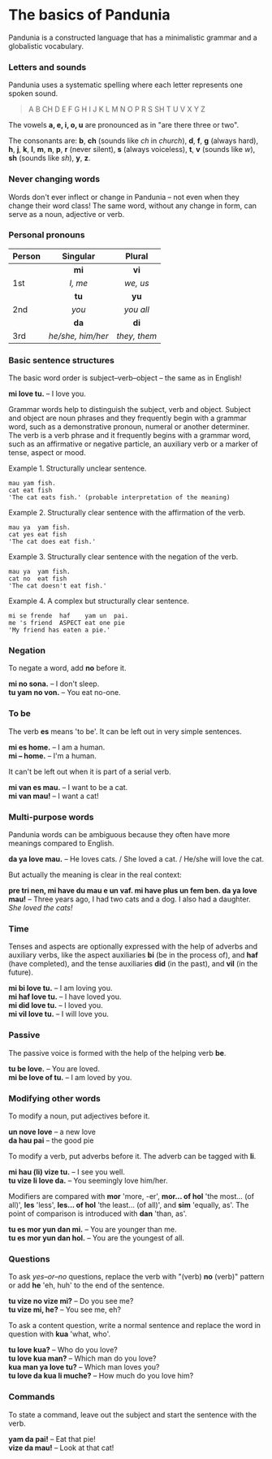 
# The basics of Pandunia

Pandunia is a constructed language that has a minimalistic grammar and a globalistic vocabulary.

### Letters and sounds

Pandunia uses a systematic spelling where
each letter represents one spoken sound.

> A B CH D E F G H I J K L M N O P R S SH T U V X Y Z

The vowels **a, e, i, o, u** are pronounced as in "are there three or two".

The consonants are:
**b**,
**ch** (sounds like _ch_ in _church_),
**d**,
**f**,
**g** (always hard),
**h**,
**j**,
**k**,
**l**,
**m**,
**n**,
**p**,
**r** (never silent),
**s** (always voiceless),
**t**,
**v** (sounds like _w_),
**sh** (sounds like _sh_),
**y**,
**z**.

### Never changing words

Words don't ever inflect or change in Pandunia
– not even when they change their word class!
The same word, without any change in form, can serve as a noun, adjective or verb.

### Personal pronouns

| Person   | Singular          | Plural       |
|:---------|:-----------------:|:------------:|
|          | **mi**            | **vi**       |
| 1st      | _I, me_           | _we, us_     |
|          | **tu**            | **yu**       |
| 2nd      | _you_             | _you all_    |
|          | **da**            | **di**       |
| 3rd      | _he/she, him/her_ | _they, them_ |

### Basic sentence structures

The basic word order is subject–verb–object
– the same as in English!

**mi love tu.**
– I love you.

Grammar words help to distinguish the subject, verb and object.
Subject and object are noun phrases and they frequently begin with a grammar word,
such as a demonstrative pronoun, numeral or another determiner.
The verb is a verb phrase and it frequently begins with a grammar word,
such as an affirmative or negative particle, an auxiliary verb or a marker of tense, aspect or mood.

Example 1. Structurally unclear sentence.

    mau yam fish.
    cat eat fish
    'The cat eats fish.' (probable interpretation of the meaning)
    
Example 2. Structurally clear sentence with the affirmation of the verb.

    mau ya  yam fish.
    cat yes eat fish
    'The cat does eat fish.'

Example 3. Structurally clear sentence with the negation of the verb.

    mau ya  yam fish.
    cat no  eat fish
    'The cat doesn't eat fish.'

Example 4. A complex but structurally clear sentence.

    mi se frende  haf    yam un  pai.
    me 's friend  ASPECT eat one pie
    'My friend has eaten a pie.'


### Negation

To negate a word, add **no** before it.

**mi no sona.**
– I don't sleep.  
**tu yam no von.**
– You eat no-one.

### To be

The verb
**es**
means 'to be'.
It can be left out in very simple sentences.

**mi es home.**
– I am a human.  
**mi – home.**
– I'm a human.

It can't be left out when it is part of a serial verb.

**mi van es mau.**
– I want to be a cat.  
**mi van mau!**
– I want a cat!

### Multi-purpose words

Pandunia words can be ambiguous because they often have more meanings compared to English.

**da ya love mau.**
– He loves cats. / She loved a cat. / He/she will love the cat.

But actually the meaning is clear in the real context:

**pre tri nen, mi have du mau e un vaf. mi have plus un fem ben. da ya love mau!**
– Three years ago, I had two cats and a dog. I also had a daughter. _She loved the cats!_

### Time

Tenses and aspects are optionally expressed with the help of adverbs and auxiliary verbs,
like the aspect auxiliaries
**bi**
(be in the process of), and
**haf**
(have completed),
and the tense auxiliaries
**did**
(in the past), and
**vil**
(in the future).

**mi bi love tu.**
– I am loving you.  
**mi haf love tu.**
– I have loved you.  
**mi did love tu.**
– I loved you.  
**mi vil love tu.**
– I will love you.

### Passive

The passive voice is formed with the help of the helping verb
**be**.

**tu be love.**
– You are loved.  
**mi be love of tu.**
– I am loved by you.

### Modifying other words

To modify a noun, put adjectives before it.

**un nove love**
– a new love  
**da hau pai**
– the good pie

To modify a verb, put adverbs before it.
The adverb can be tagged with
**li**.

**mi hau (li) vize tu.**
– I see you well.  
**tu vize li love da.**
– You seemingly love him/her.

Modifiers are compared with
**mor**
'more, -er',
**mor... of hol**
'the most... (of all)',
**les**
'less',
**les... of hol**
'the least... (of all)', and
**sim**
'equally, as'.
The point of comparison is introduced with
**dan**
'than, as'.

**tu es mor yun dan mi.**
– You are younger than me.  
**tu es mor yun dan hol.**
– You are the youngest of all.

### Questions

To ask _yes–or–no_ questions, replace the verb with "(verb) **no** (verb)" pattern
or add **he** 'eh, huh' to the end of the sentence.

**tu vize no vize mi?**
– Do you see me?  
**tu vize mi, he?**
– You see me, eh?

To ask a content question, write a normal sentence and replace the word in question with
**kua**
'what, who'.

**tu love kua?**
– Who do you love?  
**tu love kua man?**
– Which man do you love?  
**kua man ya love tu?**
– Which man loves you?  
**tu love da kua li muche?**
– How much do you love him?

### Commands

To state a command, leave out the subject and start the sentence with the verb.

**yam da pai!**
– Eat that pie!  
**vize da mau!**
– Look at that cat!

